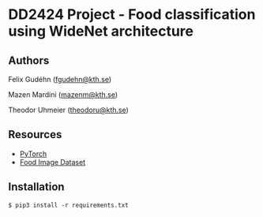 # DD2424 Project - Food classification using WideNet architecture

## Authors
Felix Gudéhn (fgudehn@kth.se)

Mazen Mardini (mazenm@kth.se)

Theodor Uhmeier (theodoru@kth.se)

## Resources
- [PyTorch](https://pytorch.org/)
- [Food Image Dataset](https://www.kaggle.com/kmader/food41)

## Installation
```
$ pip3 install -r requirements.txt
```
